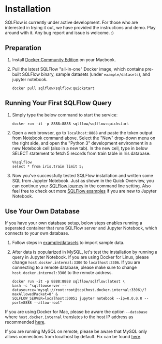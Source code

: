 # Installation

SQLFlow is currently under active development. For those who are interested in trying
it out, we have provided the instructions and demo. Play around with it. Any bug report and issue is welcome. :)


## Preparation

1. Install [Docker Community Edition](https://docs.docker.com/install/) on your Macbook.
1. Pull the latest SQLFlow "all-in-one" Docker image, which contains pre-built SQLFlow
   binary, sample datasets (under `example/datasets`), and jupyter notebook.

   ```
   docker pull sqlflow/sqlflow:quickstart
   ```

## Running Your First SQLFlow Query

1. Simply type the below command to start the service:

   ```
   docker run -it -p 8888:8888 sqlflow/sqlflow:quickstart
   ```

1. Open a web browser, go to `localhost:8888` and paste the token output from Notebook command above.  Select the "New" drop-down menu on the right side, and open the "Python 3" development environment in a new Notebook cell (also in a new tab). In the new cell, type in below SELECT statement to fetch 5 records from train table in Iris database. 

   ```
   %%sqlflow
   select * from iris.train limit 5;
   ```

1. Now you've successfully tested SQLFlow installation and written some SQL from Jupyter Notebook. Just as shown in the Quick Overview, you can continue your [SQLFlow journey](demo.md) in the command line setting. Also feel free to check out more [SQLFlow examples](/example/jupyter/example.ipynb) if you are new to Jupyter Notebook.

## Use Your Own Database

If you have your own database setup, below steps enables running a seperated container
that runs SQLFlow server and Jupyter Notebook, which connects to your own database.

1. Follow steps in [example/datasets](https://github.com/sql-machine-learning/sqlflow/blob/develop/example/datasets) to import sample data.

1. After data is popularized in MySQL, let's test the installation by running a query in Jupyter Notebook. If you are using Docker for Linux, please change `host.docker.internal:3306` to `localhost:3306`. If you are connecting to a remote database, please make sure to change `host.docker.internal:3306` to the remote address.

   ```
   docker run -it -p 8888:8888 sqlflow/sqlflow:latest \
   bash -c "sqlflowserver --datasource='mysql://root:root@tcp(host.docker.internal:3306)/?maxAllowedPacket=0' &
   SQLFLOW_SERVER=localhost:50051 jupyter notebook --ip=0.0.0.0 --port=8888 --allow-root"
   ```

If you are using Docker for Mac, please be aware the option `--database` where `host.docker.internal` translates to the host IP address as recommended [here](https://docs.docker.com/docker-for-mac/networking/).

If you are running MySQL on remote, please be aware that MySQL only allows connections from localhost by default. Fix can be found [here](https://stackoverflow.com/questions/14779104/how-to-allow-remote-connection-to-mysql).
